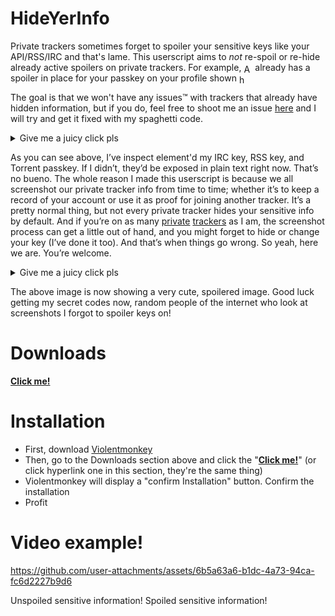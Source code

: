 # HideYerInfo

Private trackers sometimes forget to spoiler your sensitive keys like your API/RSS/IRC and that's lame. This userscript aims to <em>not</em> re-spoil or re-hide already active spoilers on private trackers. For example, <span style="display: inline-block; vertical-align: middle; height: 1em;"><img src="https://i.imgur.com/SbWV5Vs.png" alt="ANT" style="height: 1em;"/> </span> already has a spoiler in place for your passkey on your profile shown <span style="display: inline-block; vertical-align: middle; height: 1em;"><img src="https://i.imgur.com/CpXvXpH.png" alt="here" style="height: 1em;"/> </span>

The goal is that we won't have any issues™ with trackers that already have hidden information, but if you do, feel free to shoot me an issue [here](https://github.com/NoahBK/HideYerInfo/issues) and I will try and get it fixed with my spaghetti code.

<details>
  <summary>Give me a juicy click pls</summary>
  <img src="https://i.imgur.com/yogKDrZ.png" alt="Unspoiled sensitive information!" />
</details>

As you can see above, I’ve inspect element'd my IRC key, RSS key, and Torrent passkey. If I didn’t, they’d be exposed in plain text right now. That’s no bueno. The whole reason I made this userscript is because we all screenshot our private tracker info from time to time; whether it’s to keep a record of your account or use it as proof for joining another tracker. It’s a pretty normal thing, but not every private tracker hides your sensitive info by default. And if you’re on as many [private](https://i.imgur.com/Vztcyvt.png) [trackers](https://i.imgur.com/J75bnF4.png) as I am, the screenshot process can get a little out of hand, and you might forget to hide or change your key (I’ve done it too). And that’s when things go wrong. So yeah, here we are. You’re welcome.

<details>
  <summary>Give me a juicy click pls</summary>
  <img src="https://i.imgur.com/vkk6vMs.png" alt="Spoiled sensitive information!" />
</details>

The above image is now showing a very cute, spoilered image. Good luck getting my secret codes now, random people of the internet who look at screenshots I forgot to spoiler keys on!

# Downloads
[**Click me!**](https://github.com/NoahBK/HideYerInfo/raw/refs/heads/main/script.user.js)

# Installation
- First, download [Violentmonkey](https://violentmonkey.github.io/get-it/)
- Then, go to the Downloads section above and click the "[**Click me!**](https://github.com/NoahBK/HideYerInfo/raw/main/script.user.js)" (or click hyperlink one in this section, they're the same thing)
- Violentmonkey will display a "confirm Installation" button. Confirm the installation
- Profit

# Video example!
https://github.com/user-attachments/assets/6b5a63a6-b1dc-4a73-94ca-fc6d2227b9d6

Unspoiled sensitive information!
Spoiled sensitive information!
